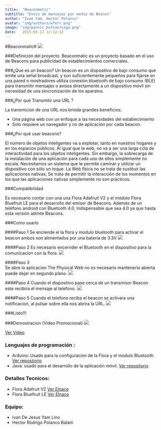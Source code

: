 ```yaml
---
title:  "Beaconmatic"
subtitle: "Envio de mensajes por medio de Beacon"
author: "Ivan Yam, Hector Polanco"
avatar: "img/authors/wferr.png"
image: "img/pannic_button/Logo.png"
date:   2015-05-12 12:12:12
---
```

#Beaconmatic#
  <img class="image-center" src="img/Beacons/Logo.png"/>
  

###Definición del proyecto.
  Beaconmatic es un proyecto basado en el uso de Beacons para publicidad de establecimientos comerciales.

###¿Que es un beacon? 
  Un beacon es un dispositivo de bajo consumo que emite una señal broadcast, y son suficientemente pequeños para fijarse en una pared o mostradores utiliza conexión bluetooth de bajo consumo (BLE)  para transmitir mensajes o avisos directamente a un dispositivo móvil sin necesidad de una sincronización de los aparatos.

###¿Por qué Transmitir  una URL ?

  La transmicion de una URL nos brinda grandes beneficios:

  * Una página web con un enfoque a las necesidades del establecimiento
  * Solo requiere un navegador y no de aplicación por cada beacon.

###¿Por qué usar beacons?

  El número de objetos inteligentes va a explotar, tanto en nuestros hogares y en los espacios públicos. Al igual que la web, no va a ser una larga cola de interactividad para los objetos inteligentes. Sin embargo, la sobrecarga de la instalación de una aplicación para cada uno de ellos simplemente no escala. Necesitamos un sistema que le permite caminar y utilizar un dispositivo con sólo un toque. La Web física no se trata de sustituir las aplicaciones nativas; Se trata de permitir la interacción de los momentos en los que las aplicaciones nativas simplemente no son prácticos.

###Compatibilidad
  
  Es necesario contar con una una Flora Adafruit V2 y el módulo Flora Bluefruit LE para el desarrollo del emisor de Beacons.
  Además de un teléfono android con Bluetooth 4.0, Indispensable que sea 4.0 ya que hasta esta versión admite Beacons.

###Como usarlo

####Paso 1
  Se enciende el la flora y modulo bluetooth para activar el beacon ambos son alimentados por una bateria de 3.3V
    <img class="image-center" src="img/Beacons/Flora.png"/>

####Paso 2
  Es necesario encernder el Bluetooth en el dispositivo para la comunicacion con la flora.
    <img class="image-left" src="img/Beacons/Blue.png"/>

####Paso 3   
  Se abre la aplicacion The Physical Web no es necesario mantenerla abierta puede dejar en segundo plano.
    <img class="image-center" src="img/Beacons/App.png"/>

####Paso 4
  Cuando el dispositivo pase cerca de un transmisor Beacon este recibira el mensaje al telefono.
    <img class="image-center" src="img/Beacons/Caja.png"/>
    
####Paso 5
  Cuando el telefono reciba el beacon se activara una notificacion, al pulsar sobre ella nos abrira la URL.
    <img class="image-center" src="img/Beacons/Notificacion.png"/>

###Listo!!!    
   

###Demostracion (Video Promocional)
  <img class="image-center" src="img/Beacons/Video.PNG"/>
  
[Ver Video](https://youtu.be/8h5rDCZnrlQ)

### Lenguajes de programación :
* Arduino: Usado para la configuracion de la Flora y el modulo Bluetooth. [Ver repositorio](https://github.com/IvanJYL/Beacons/tree/master/Beacon)
* Java: usado para el desarrollo de la aplicación móvil. [Ver repositorio](https://github.com/IvanJYL/Beacons/tree/master/PhysicalWeb)

### Detalles Tecnicos:
  * Flora Adafruit V2  [Ver Elnace](http://adafru.it/659)
  * Flora Bluefruit LE [Ver Elnace](http://adafru.it/2487)
  

### Equipo:
  *  Ivan De Jesus Yam Lino
  *  Hector Rodrigo Polanco Balam

